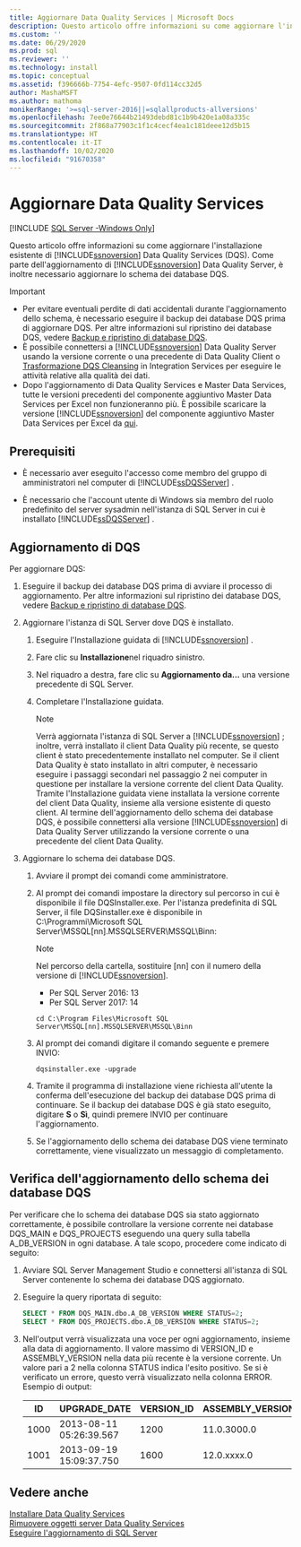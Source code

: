 ```yaml
---
title: Aggiornare Data Quality Services | Microsoft Docs
description: Questo articolo offre informazioni su come aggiornare l'installazione esistente di SQL Server Data Quality Services (DQS).
ms.custom: ''
ms.date: 06/29/2020
ms.prod: sql
ms.reviewer: ''
ms.technology: install
ms.topic: conceptual
ms.assetid: f396666b-7754-4efc-9507-0fd114cc32d5
author: MashaMSFT
ms.author: mathoma
monikerRange: '>=sql-server-2016||=sqlallproducts-allversions'
ms.openlocfilehash: 7ee0e76644b21493debd81c1b9b420e1a08a335c
ms.sourcegitcommit: 2f868a77903c1f1c4cecf4ea1c181deee12d5b15
ms.translationtype: HT
ms.contentlocale: it-IT
ms.lasthandoff: 10/02/2020
ms.locfileid: "91670358"
---
```

# <a name="upgrade-data-quality-services"></a>Aggiornare Data Quality Services

[!INCLUDE [SQL Server -Windows Only](../../includes/applies-to-version/sql-windows-only.md)]

Questo articolo offre informazioni su come aggiornare l'installazione esistente di [!INCLUDE[ssnoversion](../../includes/ssnoversion-md.md)] Data Quality Services (DQS). Come parte dell'aggiornamento di [!INCLUDE[ssnoversion](../../includes/ssnoversion-md.md)] Data Quality Server, è inoltre necessario aggiornare lo schema dei database DQS.  
  
> [!IMPORTANT]
>  -   Per evitare eventuali perdite di dati accidentali durante l'aggiornamento dello schema, è necessario eseguire il backup dei database DQS prima di aggiornare DQS. Per altre informazioni sul ripristino dei database DQS, vedere [Backup e ripristino di database DQS](../../data-quality-services/backing-up-and-restoring-dqs-databases.md).  
> -   È possibile connettersi a [!INCLUDE[ssnoversion](../../includes/ssnoversion-md.md)] Data Quality Server usando la versione corrente o una precedente di Data Quality Client o [Trasformazione DQS Cleansing](../../integration-services/data-flow/transformations/dqs-cleansing-transformation.md) in Integration Services per eseguire le attività relative alla qualità dei dati.  
> -   Dopo l'aggiornamento di Data Quality Services e Master Data Services, tutte le versioni precedenti del componente aggiuntivo Master Data Services per Excel non funzioneranno più. È possibile scaricare la versione [!INCLUDE[ssnoversion](../../includes/ssnoversion-md.md)] del componente aggiuntivo Master Data Services per Excel da [qui](../../master-data-services/master-data-services-installation-and-configuration.md).  
  
##  <a name="prerequisites"></a><a name="Prerequisites"></a> Prerequisiti  
  
-   È necessario aver eseguito l'accesso come membro del gruppo di amministratori nel computer di [!INCLUDE[ssDQSServer](../../includes/ssdqsserver-md.md)] .  
  
-   È necessario che l'account utente di Windows sia membro del ruolo predefinito del server sysadmin nell'istanza di SQL Server in cui è installato [!INCLUDE[ssDQSServer](../../includes/ssdqsserver-md.md)] .  
  
##  <a name="upgrading-dqs"></a><a name="Upgrade"></a> Aggiornamento di DQS  
 Per aggiornare DQS:  
  
1.  Eseguire il backup dei database DQS prima di avviare il processo di aggiornamento. Per altre informazioni sul ripristino dei database DQS, vedere [Backup e ripristino di database DQS](../../data-quality-services/backing-up-and-restoring-dqs-databases.md).  
  
2.  Aggiornare l'istanza di SQL Server dove DQS è installato.  
  
    1.  Eseguire l'Installazione guidata di [!INCLUDE[ssnoversion](../../includes/ssnoversion-md.md)] .  
  
    2.  Fare clic su **Installazione**nel riquadro sinistro.  
  
    3.  Nel riquadro a destra, fare clic su **Aggiornamento da...** una versione precedente di SQL Server.  
  
    4.  Completare l'Installazione guidata.  
  
        > [!NOTE]  
        >  Verrà aggiornata l'istanza di SQL Server a [!INCLUDE[ssnoversion](../../includes/ssnoversion-md.md)] ; inoltre, verrà installato il client Data Quality più recente, se questo client è stato precedentemente installato nel computer. Se il client Data Quality è stato installato in altri computer, è necessario eseguire i passaggi secondari nel passaggio 2 nei computer in questione per installare la versione corrente del client Data Quality. Tramite l'Installazione guidata viene installata la versione corrente del client Data Quality, insieme alla versione esistente di questo client. Al termine dell'aggiornamento dello schema dei database DQS, è possibile connettersi alla versione [!INCLUDE[ssnoversion](../../includes/ssnoversion-md.md)] di Data Quality Server utilizzando la versione corrente o una precedente del client Data Quality.  
  
3.  Aggiornare lo schema dei database DQS.  
  
    1.  Avviare il prompt dei comandi come amministratore.  
  
    2.  Al prompt dei comandi impostare la directory sul percorso in cui è disponibile il file DQSInstaller.exe. Per l'istanza predefinita di SQL Server, il file DQSinstaller.exe è disponibile in C:\Programmi\Microsoft SQL Server\MSSQL[nn].MSSQLSERVER\MSSQL\Binn:  

        >[!NOTE]
        >Nel percorso della cartella, sostituire [nn] con il numero della versione di [!INCLUDE[ssnoversion](../../includes/ssnoversion-md.md)].
        >- Per SQL Server 2016: 13
        >- Per SQL Server 2017: 14
    
        ```console
        cd C:\Program Files\Microsoft SQL Server\MSSQL[nn].MSSQLSERVER\MSSQL\Binn  
        ```  
  
    3.  Al prompt dei comandi digitare il comando seguente e premere INVIO:  
  
        ```console
        dqsinstaller.exe -upgrade  
        ```  
  
    4.  Tramite il programma di installazione viene richiesta all'utente la conferma dell'esecuzione del backup dei database DQS prima di continuare. Se il backup dei database DQS è già stato eseguito, digitare **S** o **Sì**, quindi premere INVIO per continuare l'aggiornamento.  
  
    5.  Se l'aggiornamento dello schema dei database DQS viene terminato correttamente, viene visualizzato un messaggio di completamento.  
  
##  <a name="verifying-the-dqs-databases-schema-upgrade"></a><a name="Verify"></a> Verifica dell'aggiornamento dello schema dei database DQS  
 Per verificare che lo schema dei database DQS sia stato aggiornato correttamente, è possibile controllare la versione corrente nei database DQS_MAIN e DQS_PROJECTS eseguendo una query sulla tabella A_DB_VERSION in ogni database. A tale scopo, procedere come indicato di seguito:  
  
1.  Avviare SQL Server Management Studio e connettersi all'istanza di SQL Server contenente lo schema dei database DQS aggiornato.  
  
2.  Eseguire la query riportata di seguito:  
  
    ```sql
    SELECT * FROM DQS_MAIN.dbo.A_DB_VERSION WHERE STATUS=2;  
    SELECT * FROM DQS_PROJECTS.dbo.A_DB_VERSION WHERE STATUS=2;  
    ```  
  
3.  Nell'output verrà visualizzata una voce per ogni aggiornamento, insieme alla data di aggiornamento. Il valore massimo di VERSION_ID e ASSEMBLY_VERSION nella data più recente è la versione corrente. Un valore pari a 2 nella colonna STATUS indica l'esito positivo. Se si è verificato un errore, questo verrà visualizzato nella colonna ERROR. Esempio di output:  
  
    |ID|UPGRADE_DATE|VERSION_ID|ASSEMBLY_VERSION|USER_NAME|STATO|ERRORE|  
    |--------|-------------------|-----------------|-----------------------|----------------|------------|-----------|  
    |1000|2013-08-11 05:26:39.567|1200|11.0.3000.0|\<DOMAIN\UserName>|2||  
    |1001|2013-09-19 15:09:37.750|1600|12.0.xxxx.0|\<DOMAIN\UserName>|2||  
  
## <a name="see-also"></a>Vedere anche  
 [Installare Data Quality Services](../../data-quality-services/install-windows/install-data-quality-services.md)   
 [Rimuovere oggetti server Data Quality Services](../../sql-server/install/remove-data-quality-server-objects.md)   
 [Eseguire l'aggiornamento di SQL Server](../../database-engine/install-windows/upgrade-sql-server.md)  
  
